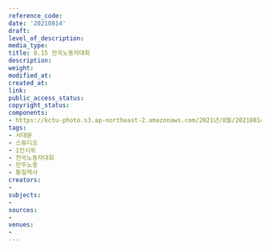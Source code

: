 ```yaml
---
reference_code: 
date: '20210814'
draft: 
level_of_description: 
media_type: 
title: 8.15 전국노동자대회
description: 
weight: 
modified_at: 
created_at: 
link: 
public_access_status: 
copyright_status: 
components:
- https://kctu-photo.s3.ap-northeast-2.amazonaws.com/2021년/8월/20210814-8.15+전국노동자대회_서대문_스튜디오_1인시위_전국노동자대회_민주노총_통일역사/_5D40152.jpg
tags:
- 서대문
- 스튜디오
- 1인시위
- 전국노동자대회
- 민주노총
- 통일역사
creators:
- 
subjects:
- 
sources:
- 
venues:
- 
---
```

